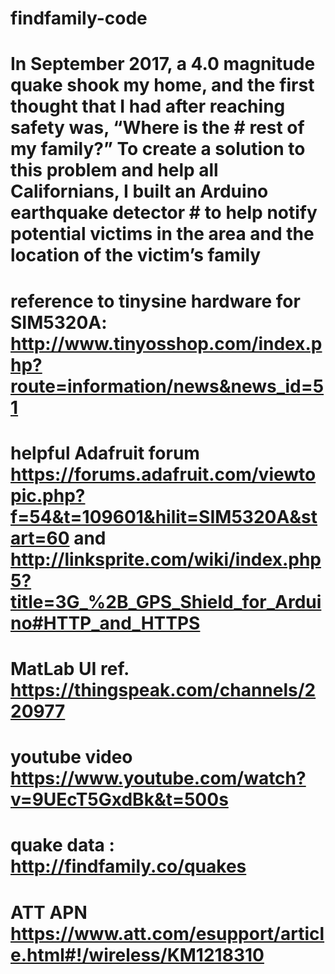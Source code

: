 # findfamily-code

# In September 2017, a 4.0 magnitude quake shook my home, and the first thought that I had after reaching safety was, “Where is the # rest of my family?” To create a solution to this problem and help all Californians, I built an Arduino earthquake detector  # to help notify potential victims in the area and the location of the victim’s family

# reference to tinysine hardware for SIM5320A: http://www.tinyosshop.com/index.php?route=information/news&news_id=51
# helpful Adafruit forum https://forums.adafruit.com/viewtopic.php?f=54&t=109601&hilit=SIM5320A&start=60 and http://linksprite.com/wiki/index.php5?title=3G_%2B_GPS_Shield_for_Arduino#HTTP_and_HTTPS
# MatLab UI ref. https://thingspeak.com/channels/220977
# youtube video https://www.youtube.com/watch?v=9UEcT5GxdBk&t=500s
# quake data : http://findfamily.co/quakes
# ATT APN https://www.att.com/esupport/article.html#!/wireless/KM1218310
